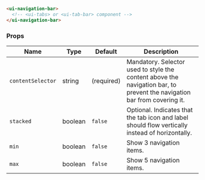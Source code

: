 ```html
<ui-navigation-bar>
  <!-- <ui-tabs> or <ui-tab-bar> component -->
</ui-navigation-bar>
```

### Props

| Name              | Type    | Default    | Description                                                                                                             |
| ----------------- | ------- | ---------- | ----------------------------------------------------------------------------------------------------------------------- |
| `contentSelector` | string  | (required) | Mandatory. Selector used to style the content above the navigation bar, to prevent the navigation bar from covering it. |
| `stacked`         | boolean | `false`    | Optional. Indicates that the tab icon and label should flow vertically instead of horizontally.                         |
| `min`             | boolean | `false`    | Show 3 navigation items.                                                                                                |
| `max`             | boolean | `false`    | Show 5 navigation items.                                                                                                |
